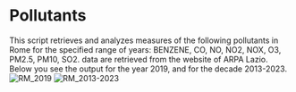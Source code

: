 # Pollutants
This script retrieves and analyzes measures of the following pollutants in Rome for the specified range of years: BENZENE, CO, NO, NO2, NOX, O3, PM2.5, PM10, SO2. data are retrieved from the website of ARPA Lazio. Below you see the output for the year 2019, and for the decade 2013-2023.![RM_2019](https://github.com/paolomaccallini-hub/Polluttants/assets/62388360/2ce36c22-8f4c-4bfc-83a5-8b0212eaaaf1)
![RM_2013-2023](https://github.com/paolomaccallini-hub/Polluttants/assets/62388360/2f01ede2-9ee9-4e8f-9c12-2d93e13e941d)
